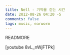 ```yaml
---
title: Nell - 기억을 걷는 시간
date: 2012-08-26 04:20 -5
comments: false
tags: music, earworm
---
```

READMORE

[youtube 8vL_nWjFTPk]
